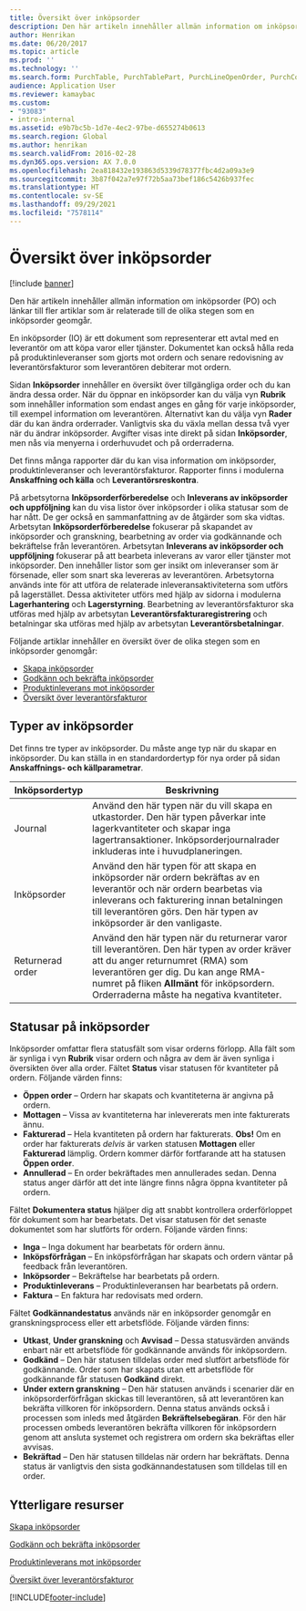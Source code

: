 ```yaml
---
title: Översikt över inköpsorder
description: Den här artikeln innehåller allmän information om inköpsorder (PO) och länkar till fler artiklar som är relaterade till de olika stegen som en inköpsorder geomgår.
author: Henrikan
ms.date: 06/20/2017
ms.topic: article
ms.prod: ''
ms.technology: ''
ms.search.form: PurchTable, PurchTablePart, PurchLineOpenOrder, PurchConfirmationRequestJournal
audience: Application User
ms.reviewer: kamaybac
ms.custom:
- "93083"
- intro-internal
ms.assetid: e9b7bc5b-1d7e-4ec2-97be-d655274b0613
ms.search.region: Global
ms.author: henrikan
ms.search.validFrom: 2016-02-28
ms.dyn365.ops.version: AX 7.0.0
ms.openlocfilehash: 2ea818432e193863d5339d78377fbc4d2a09a3e9
ms.sourcegitcommit: 3b87f042a7e97f72b5aa73bef186c5426b937fec
ms.translationtype: HT
ms.contentlocale: sv-SE
ms.lasthandoff: 09/29/2021
ms.locfileid: "7578114"
---
```

# <a name="purchase-order-overview"></a>Översikt över inköpsorder

[!include [banner](../includes/banner.md)]

Den här artikeln innehåller allmän information om inköpsorder (PO) och länkar till fler artiklar som är relaterade till de olika stegen som en inköpsorder geomgår.

En inköpsorder (IO) är ett dokument som representerar ett avtal med en leverantör om att köpa varor eller tjänster. Dokumentet kan också hålla reda på produktinleveranser som gjorts mot ordern och senare redovisning av leverantörsfakturor som leverantören debiterar mot ordern.  

Sidan **Inköpsorder** innehåller en översikt över tillgängliga order och du kan ändra dessa order. När du öppnar en inköpsorder kan du välja vyn **Rubrik** som innehåller information som endast anges en gång för varje inköpsorder, till exempel information om leverantören. Alternativt kan du välja vyn **Rader** där du kan ändra orderrader. Vanligtvis ska du växla mellan dessa två vyer när du ändrar inköpsorder. Avgifter visas inte direkt på sidan **Inköpsorder**, men nås via menyerna i orderhuvudet och på orderraderna.  

Det finns många rapporter där du kan visa information om inköpsorder, produktinleveranser och leverantörsfakturor. Rapporter finns i modulerna **Anskaffning och källa** och **Leverantörsreskontra**.  

På arbetsytorna **Inköpsorderförberedelse** och **Inleverans av inköpsorder och uppföljning** kan du visa listor över inköpsorder i olika statusar som de har nått. De ger också en sammanfattning av de åtgärder som ska vidtas. Arbetsytan **Inköpsorderförberedelse** fokuserar på skapandet av inköpsorder och granskning, bearbetning av order via godkännande och bekräftelse från leverantören. Arbetsytan **Inleverans av inköpsorder och uppföljning** fokuserar på att bearbeta inleverans av varor eller tjänster mot inköpsorder. Den innehåller listor som ger insikt om inleveranser som är försenade, eller som snart ska levereras av leverantören. Arbetsytorna används inte för att utföra de relaterade inleveransaktiviteterna som utförs på lagerstället. Dessa aktiviteter utförs med hjälp av sidorna i modulerna **Lagerhantering** och **Lagerstyrning**. Bearbetning av leverantörsfakturor ska utföras med hjälp av arbetsytan **Leverantörsfakturaregistrering** och betalningar ska utföras med hjälp av arbetsytan **Leverantörsbetalningar**.  

Följande artiklar innehåller en översikt över de olika stegen som en inköpsorder genomgår:

-   [Skapa inköpsorder](purchase-order-creation.md)
-   [Godkänn och bekräfta inköpsorder](purchase-order-approval-confirmation.md)
-   [Produktinleverans mot inköpsorder](product-receipt-against-purchase-orders.md)
-   [Översikt över leverantörsfakturor](../../finance/accounts-payable/vendor-invoices-overview.md)

## <a name="types-of-purchase-orders"></a>Typer av inköpsorder
Det finns tre typer av inköpsorder. Du måste ange typ när du skapar en inköpsorder. Du kan ställa in en standardordertyp för nya order på sidan **Anskaffnings- och källparametrar**.

| Inköpsordertyp        | Beskrivning                                                                                                                                                                                                                                                                           |
|----------------|---------------------------------------------------------------------------------------------------------------------------------------------------------------------------------------------------------------------------------------------------------------------------------------|
| Journal        | Använd den här typen när du vill skapa en utkastorder. Den här typen påverkar inte lagerkvantiteter och skapar inga lagertransaktioner. Inköpsorderjournalrader inkluderas inte i huvudplaneringen.                                                                                                       |
| Inköpsorder | Använd den här typen för att skapa en inköpsorder när ordern bekräftas av en leverantör och när ordern bearbetas via inleverans och fakturering innan betalningen till leverantören görs. Den här typen av inköpsorder är den vanligaste.                                                                          |
| Returnerad order | Använd den här typen när du returnerar varor till leverantören. Den här typen av order kräver att du anger returnumret (RMA) som leverantören ger dig. Du kan ange RMA-numret på fliken **Allmänt** för inköpsordern. Orderraderna måste ha negativa kvantiteter. |

## <a name="purchase-order-statuses"></a>Statusar på inköpsorder
Inköpsorder omfattar flera statusfält som visar orderns förlopp. Alla fält som är synliga i vyn **Rubrik** visar ordern och några av dem är även synliga i översikten över alla order. Fältet **Status** visar statusen för kvantiteter på ordern. Följande värden finns:

-   **Öppen order** – Ordern har skapats och kvantiteterna är angivna på ordern.
-   **Mottagen** – Vissa av kvantiteterna har inlevererats men inte fakturerats ännu.
-   **Fakturerad** – Hela kvantiteten på ordern har fakturerats. **Obs!** Om en order har fakturerats *delvis* är varken statusen **Mottagen** eller **Fakturerad** lämplig. Ordern kommer därför fortfarande att ha statusen **Öppen order**.
-   **Annullerad** – En order bekräftades men annullerades sedan. Denna status anger därför att det inte längre finns några öppna kvantiteter på ordern.

Fältet **Dokumentera status** hjälper dig att snabbt kontrollera orderförloppet för dokument som har bearbetats. Det visar statusen för det senaste dokumentet som har slutförts för ordern. Följande värden finns:

-   **Inga** – Inga dokument har bearbetats för ordern ännu.
-   **Inköpsförfrågan** – En inköpsförfrågan har skapats och ordern väntar på feedback från leverantören.
-   **Inköpsorder** – Bekräftelse har bearbetats på ordern.
-   **Produktinleverans** – Produktinleveransen har bearbetats på ordern.
-   **Faktura** – En faktura har redovisats med ordern.

Fältet **Godkännandestatus** används när en inköpsorder genomgår en granskningsprocess eller ett arbetsflöde. Följande värden finns:

-   **Utkast**, **Under granskning** och **Avvisad** – Dessa statusvärden används enbart när ett arbetsflöde för godkännande används för inköpsordern.
-   **Godkänd** – Den här statusen tilldelas order med slutfört arbetsflöde för godkännande. Order som har skapats utan ett arbetsflöde för godkännande får statusen **Godkänd** direkt.
-   **Under extern granskning** – Den här statusen används i scenarier där en inköpsorderförfrågan skickas till leverantören, så att leverantören kan bekräfta villkoren för inköpsordern. Denna status används också i processen som inleds med åtgärden **Bekräftelsebegäran**. För den här processen ombeds leverantören bekräfta villkoren för inköpsordern genom att ansluta systemet och registrera om ordern ska bekräftas eller avvisas.
-   **Bekräftad** – Den här statusen tilldelas när ordern har bekräftats. Denna status är vanligtvis den sista godkännandestatusen som tilldelas till en order.


## <a name="additional-resources"></a>Ytterligare resurser

[Skapa inköpsorder](purchase-order-creation.md)

[Godkänn och bekräfta inköpsorder](purchase-order-approval-confirmation.md)

[Produktinleverans mot inköpsorder](product-receipt-against-purchase-orders.md)

[Översikt över leverantörsfakturor](../../finance/accounts-payable/vendor-invoices-overview.md)





[!INCLUDE[footer-include](../../includes/footer-banner.md)]